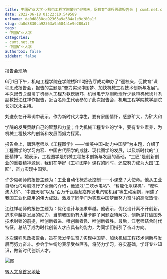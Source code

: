 ```yaml
---
title: 中国矿业大学->机电工程学院举行“迎校庆，促教育”课程思政报告会 | cumt.net.cn
date: 2022-06-18 01:22:10.549589
urlname: da0d8830ca92363a9a584a1e9e280a1f
slug: da0d8830ca92363a9a584a1e9e280a1f
tags: 
- 中国矿业大学
categories:
- cumt.net.cn
- 中国矿业大学
authorbox: false
sidebar: false
---
```

报告会现场

6月1日下午，机电工程学院在学院楼B110报告厅成功举办了“迎校庆，促教育”课程思政报告会，报告的主题是“奋力实现中国梦、加快机械工程技术创新与发展”。本次报告会邀请了机器人工程系教授唐玮、机械电子系副教授许少毅和机械设计系副教授江红祥作报告，近百名师生代表参加了此次报告会，机电工程学院教学副院长刘送永主持。

刘送永在开幕词中表示，作为新时代大学生，要有家国情怀，感恩矿大，为矿大和
<!--more-->
学院的发展贡献自己的智慧和力量；作为机械工程专业的学生，要有专业素养，为机械工程技术的创新和发展而努力探索。

报告会上，唐玮老师以《工程图学》——“绘美中国•助力中国梦”为主题，介绍了工程图学的学习内容、中国古代图学的成就、现代图学的发展，以及新时代的“工匠精神”。她表示，工程图学是机械工程技术创新与发展的基础，“工匠”是创新创业的重要精神源泉，我们在学好《工程图学》课程的同时，还应努力成为大国“工匠”，奋力实现中国梦。

许少毅老师的报告主题为：工业自动化概述及控制——小课堂？大使命。他从工业自动化的角度进行了全面的介绍，他通过“三峡水电站”、“智能化采煤机”、“港珠澳大桥”、“中国天眼”以及“百万千瓦超超临界发电汽轮机组”等生动案例，阐述了我国工业化应用的伟大成就，激发了同学们为实现中国梦而努力奋斗的高涨热情。

江红祥老师的报告主题为：优化设计与追求卓越。他表示，优化设计离不开创新，追求卓越是发展的动力，当前我国仍有大量卡脖子问题亟待解决，创新是打破国外技术封锁的前提，唯创新者进、唯创新者强、唯创新者胜。最后，江老师结合时代特征，总结了成为时代创新人才应具有的能力，为同学们指引了奋斗方向。

本次课程思政报告会，旨在激发学生奋力实现中国梦、加快机械工程技术创新与发展而努力奋斗。参会学生纷纷表示受益匪浅，将努力学习，夯实基础，学好专业知识，做新时代创新人才。

![图](http://xwzx.cumt.edu.cn/_upload/article/images/50/8f/93b05b8a4492b34e817e35e8ee92/234b371c-d9d6-4b53-a84e-d63ef0c5f057.jpg)

[转入文章首发地址](http://xwzx.cumt.edu.cn/88/d1/c523a624849/page.htm)